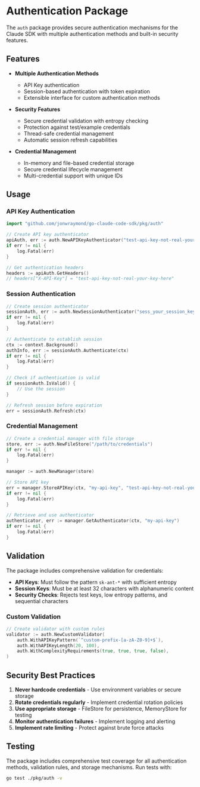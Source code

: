 # Authentication Package

The `auth` package provides secure authentication mechanisms for the Claude SDK with multiple authentication methods and built-in security features.

## Features

- **Multiple Authentication Methods**
  - API Key authentication
  - Session-based authentication with token expiration
  - Extensible interface for custom authentication methods

- **Security Features**
  - Secure credential validation with entropy checking
  - Protection against test/example credentials
  - Thread-safe credential management
  - Automatic session refresh capabilities

- **Credential Management**
  - In-memory and file-based credential storage
  - Secure credential lifecycle management
  - Multi-credential support with unique IDs

## Usage

### API Key Authentication

```go
import "github.com/jonwraymond/go-claude-code-sdk/pkg/auth"

// Create API key authenticator
apiAuth, err := auth.NewAPIKeyAuthenticator("test-api-key-not-real-your-key-here")
if err != nil {
    log.Fatal(err)
}

// Get authentication headers
headers := apiAuth.GetHeaders()
// headers["X-API-Key"] = "test-api-key-not-real-your-key-here"
```

### Session Authentication

```go
// Create session authenticator
sessionAuth, err := auth.NewSessionAuthenticator("sess_your_session_key")
if err != nil {
    log.Fatal(err)
}

// Authenticate to establish session
ctx := context.Background()
authInfo, err := sessionAuth.Authenticate(ctx)
if err != nil {
    log.Fatal(err)
}

// Check if authentication is valid
if sessionAuth.IsValid() {
    // Use the session
}

// Refresh session before expiration
err = sessionAuth.Refresh(ctx)
```

### Credential Management

```go
// Create a credential manager with file storage
store, err := auth.NewFileStore("/path/to/credentials")
if err != nil {
    log.Fatal(err)
}

manager := auth.NewManager(store)

// Store API key
err = manager.StoreAPIKey(ctx, "my-api-key", "test-api-key-not-real-your-key")
if err != nil {
    log.Fatal(err)
}

// Retrieve and use authenticator
authenticator, err := manager.GetAuthenticator(ctx, "my-api-key")
if err != nil {
    log.Fatal(err)
}
```

## Validation

The package includes comprehensive validation for credentials:

- **API Keys**: Must follow the pattern `sk-ant-*` with sufficient entropy
- **Session Keys**: Must be at least 32 characters with alphanumeric content
- **Security Checks**: Rejects test keys, low entropy patterns, and sequential characters

### Custom Validation

```go
// Create validator with custom rules
validator := auth.NewCustomValidator(
    auth.WithAPIKeyPattern(`^custom-prefix-[a-zA-Z0-9]+$`),
    auth.WithAPIKeyLength(20, 100),
    auth.WithComplexityRequirements(true, true, true, false),
)
```

## Security Best Practices

1. **Never hardcode credentials** - Use environment variables or secure storage
2. **Rotate credentials regularly** - Implement credential rotation policies
3. **Use appropriate storage** - FileStore for persistence, MemoryStore for testing
4. **Monitor authentication failures** - Implement logging and alerting
5. **Implement rate limiting** - Protect against brute force attacks

## Testing

The package includes comprehensive test coverage for all authentication methods, validation rules, and storage mechanisms. Run tests with:

```bash
go test ./pkg/auth -v
```